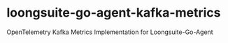 # loongsuite-go-agent-kafka-metrics
OpenTelemetry Kafka Metrics Implementation for Loongsuite-Go-Agent

